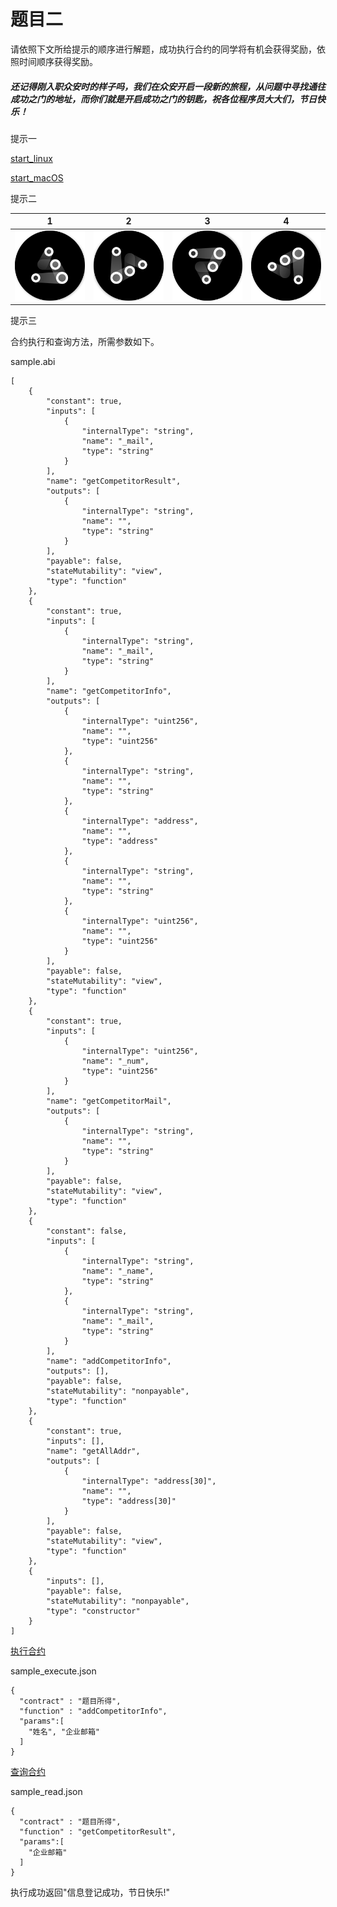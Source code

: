 # 题目二

请依照下文所给提示的顺序进行解题，成功执行合约的同学将有机会获得奖励，依照时间顺序获得奖励。

##### 还记得刚入职众安时的样子吗，我们在众安开启一段新的旅程，从问题中寻找通往成功之门的地址，而你们就是开启成功之门的钥匙，祝各位程序员大大们，节日快乐！

提示一

[start_linux](bin/start_linux.zip)

[start_macOS](bin/start_macOS.zip)

提示二

|        1        |        2        |        3        |        4        |
| :-------------: | :-------------: | :-------------: | :-------------: |
| ![1](pic/1.jpg) | ![2](pic/2.jpg) | ![3](pic/3.jpg) | ![4](pic/4.jpg) |

提示三

合约执行和查询方法，所需参数如下。

sample.abi

```
[
	{
		"constant": true,
		"inputs": [
			{
				"internalType": "string",
				"name": "_mail",
				"type": "string"
			}
		],
		"name": "getCompetitorResult",
		"outputs": [
			{
				"internalType": "string",
				"name": "",
				"type": "string"
			}
		],
		"payable": false,
		"stateMutability": "view",
		"type": "function"
	},
	{
		"constant": true,
		"inputs": [
			{
				"internalType": "string",
				"name": "_mail",
				"type": "string"
			}
		],
		"name": "getCompetitorInfo",
		"outputs": [
			{
				"internalType": "uint256",
				"name": "",
				"type": "uint256"
			},
			{
				"internalType": "string",
				"name": "",
				"type": "string"
			},
			{
				"internalType": "address",
				"name": "",
				"type": "address"
			},
			{
				"internalType": "string",
				"name": "",
				"type": "string"
			},
			{
				"internalType": "uint256",
				"name": "",
				"type": "uint256"
			}
		],
		"payable": false,
		"stateMutability": "view",
		"type": "function"
	},
	{
		"constant": true,
		"inputs": [
			{
				"internalType": "uint256",
				"name": "_num",
				"type": "uint256"
			}
		],
		"name": "getCompetitorMail",
		"outputs": [
			{
				"internalType": "string",
				"name": "",
				"type": "string"
			}
		],
		"payable": false,
		"stateMutability": "view",
		"type": "function"
	},
	{
		"constant": false,
		"inputs": [
			{
				"internalType": "string",
				"name": "_name",
				"type": "string"
			},
			{
				"internalType": "string",
				"name": "_mail",
				"type": "string"
			}
		],
		"name": "addCompetitorInfo",
		"outputs": [],
		"payable": false,
		"stateMutability": "nonpayable",
		"type": "function"
	},
	{
		"constant": true,
		"inputs": [],
		"name": "getAllAddr",
		"outputs": [
			{
				"internalType": "address[30]",
				"name": "",
				"type": "address[30]"
			}
		],
		"payable": false,
		"stateMutability": "view",
		"type": "function"
	},
	{
		"inputs": [],
		"payable": false,
		"stateMutability": "nonpayable",
		"type": "constructor"
	}
]
```

[执行合约](https://github.com/dappledger/AnnChain/blob/master/docs/cmd.md#execute-contract)

sample_execute.json

```
{
  "contract" : "题目所得",		
  "function" : "addCompetitorInfo",															
  "params":[																									
    "姓名", "企业邮箱"
  ]
}
```

[查询合约](https://github.com/dappledger/AnnChain/blob/master/docs/cmd.md#read-contract)

sample_read.json

```
{
  "contract" : "题目所得",	
  "function" : "getCompetitorResult",															
  "params":[																									
    "企业邮箱"
  ]
}
```

执行成功返回"信息登记成功，节日快乐!"